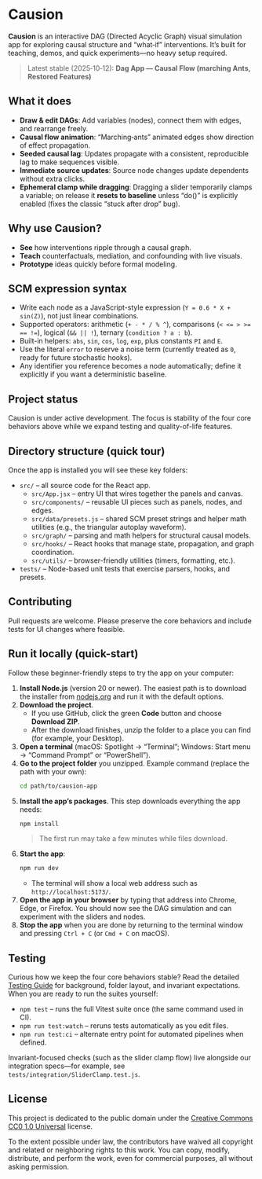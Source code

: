 # Causion

**Causion** is an interactive DAG (Directed Acyclic Graph) visual simulation app for exploring causal structure and “what‑if” interventions. It’s built for teaching, demos, and quick experiments—no heavy setup required.

> Latest stable (2025‑10‑12): **Dag App — Causal Flow (marching Ants, Restored Features)**

## What it does
- **Draw & edit DAGs**: Add variables (nodes), connect them with edges, and rearrange freely.
- **Causal flow animation**: “Marching‑ants” animated edges show direction of effect propagation.
- **Seeded causal lag**: Updates propagate with a consistent, reproducible lag to make sequences visible.
- **Immediate source updates**: Source node changes update dependents without extra clicks.
- **Ephemeral clamp while dragging**: Dragging a slider temporarily clamps a variable; on release it **resets to baseline** unless “do()” is explicitly enabled (fixes the classic “stuck after drop” bug).

## Why use Causion?
- **See** how interventions ripple through a causal graph.
- **Teach** counterfactuals, mediation, and confounding with live visuals.
- **Prototype** ideas quickly before formal modeling.

## SCM expression syntax
- Write each node as a JavaScript-style expression (`Y = 0.6 * X + sin(Z)`), not just linear combinations.
- Supported operators: arithmetic (`+ - * / % ^`), comparisons (`< <= > >= == !=`), logical (`&& || !`), ternary (`condition ? a : b`).
- Built-in helpers: `abs`, `sin`, `cos`, `log`, `exp`, plus constants `PI` and `E`.
- Use the literal `error` to reserve a noise term (currently treated as `0`, ready for future stochastic hooks).
- Any identifier you reference becomes a node automatically; define it explicitly if you want a deterministic baseline.

## Project status
Causion is under active development. The focus is stability of the four core behaviors above while we expand testing and quality-of-life features.

## Directory structure (quick tour)
Once the app is installed you will see these key folders:

- `src/` – all source code for the React app.
  - `src/App.jsx` – entry UI that wires together the panels and canvas.
  - `src/components/` – reusable UI pieces such as panels, nodes, and edges.
  - `src/data/presets.js` – shared SCM preset strings and helper math utilities (e.g., the triangular autoplay waveform).
  - `src/graph/` – parsing and math helpers for structural causal models.
  - `src/hooks/` – React hooks that manage state, propagation, and graph coordination.
  - `src/utils/` – browser-friendly utilities (timers, formatting, etc.).
- `tests/` – Node-based unit tests that exercise parsers, hooks, and presets.

## Contributing
Pull requests are welcome. Please preserve the core behaviors and include tests for UI changes where feasible.

## Run it locally (quick-start)
Follow these beginner-friendly steps to try the app on your computer:

1. **Install Node.js** (version 20 or newer). The easiest path is to download the installer from [nodejs.org](https://nodejs.org/) and run it with the default options.
2. **Download the project**.
   - If you use GitHub, click the green **Code** button and choose **Download ZIP**.
   - After the download finishes, unzip the folder to a place you can find (for example, your Desktop).
3. **Open a terminal** (macOS: Spotlight → “Terminal”; Windows: Start menu → “Command Prompt” or “PowerShell”).
4. **Go to the project folder** you unzipped. Example command (replace the path with your own):
   ```bash
   cd path/to/causion-app
   ```
5. **Install the app’s packages**. This step downloads everything the app needs:
   ```bash
   npm install
   ```
   > The first run may take a few minutes while files download.
6. **Start the app**:
   ```bash
   npm run dev
   ```
   - The terminal will show a local web address such as `http://localhost:5173/`.
7. **Open the app in your browser** by typing that address into Chrome, Edge, or Firefox. You should now see the DAG simulation and can experiment with the sliders and nodes.
8. **Stop the app** when you are done by returning to the terminal window and pressing `Ctrl + C` (or `Cmd + C` on macOS).

## Testing
Curious how we keep the four core behaviors stable? Read the detailed [Testing Guide](docs/testing.md) for background, folder layout, and invariant expectations. When you are ready to run the suites yourself:

- `npm test` – runs the full Vitest suite once (the same command used in CI).
- `npm run test:watch` – reruns tests automatically as you edit files.
- `npm run test:ci` – alternate entry point for automated pipelines when defined.

Invariant-focused checks (such as the slider clamp flow) live alongside our integration specs—for example, see `tests/integration/SliderClamp.test.js`.

## License
This project is dedicated to the public domain under the [Creative Commons CC0 1.0 Universal](https://creativecommons.org/publicdomain/zero/1.0/) license.

To the extent possible under law, the contributors have waived all copyright and related or neighboring rights to this work. You can copy, modify, distribute, and perform the work, even for commercial purposes, all without asking permission.
